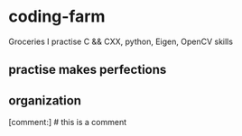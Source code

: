 # coding-farm
Groceries I practise C &amp;&amp; CXX, python, Eigen, OpenCV skills
## practise makes perfections
## organization

[comment:] # this is a comment
